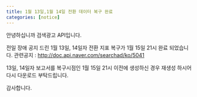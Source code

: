 ```yaml
---
title: 1월 13일,1월 14일 전환 데이터 복구 완료
categories: [notice]
---
```


안녕하십니까 검색광고 API입니다.

전일 장애 공지 드린 1월 13일, 14일자 전환 지표 복구가 1월 15일 21시 완료 되었습니다.
관련공지 : http://doc.api.naver.com/searchad/ko/5041

13일, 14일자 보고서를 복구시점인 1월 15일 21시 이전에 생성하신 경우 재생성 하시어 
다시 다운로드 부탁드립니다.

감사합니다.
